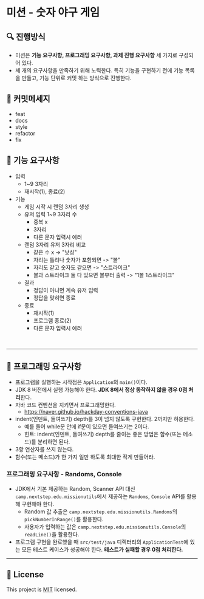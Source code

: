 # 미션 - 숫자 야구 게임

## 🔍 진행방식

- 미션은 **기능 요구사항, 프로그래밍 요구사항, 과제 진행 요구사항** 세 가지로 구성되어 있다.
- 세 개의 요구사항을 만족하기 위해 노력한다. 특히 기능을 구현하기 전에 기능 목록을 만들고, 기능 단위로 커밋 하는 방식으로 진행한다.

## 📝 커밋메세지

- feat
- docs
- style
- refactor
- fix

## 🚀 기능 요구사항

- 입력
  - 1~9 3자리
  - 재시작(1), 종료(2)
- 기능
  - 게임 시작 시 랜덤 3자리 생성
  - 유저 입력 1~9 3자리 수
    - 중복 x
    - 3자리
    - 다른 문자 입력시 에러
  - 랜덤 3자리 유저 3자리 비교
    - 같은 수 x -> "낫싱"
    - 자리는 틀리나 숫자가 포함되면 -> "볼"
    - 자리도 같고 숫자도 같으면 -> "스트라이크"
    - 볼과 스트라이크 둘 다 있으면 볼부터 출력 -> "1볼 1스트라이크"
  - 결과
    - 정답이 아니면 계속 유저 입력
    - 정답을 맞히면 종료
  - 종료
    - 재시작(1)
    - 프로그램 종료(2)
    - 다른 문자 입력시 에러
<br>

---

## 🎱 프로그래밍 요구사항

- 프로그램을 실행하는 시작점은 `Application`의 `main()`이다.
- JDK 8 버전에서 실행 가능해야 한다. **JDK 8에서 정상 동작하지 않을 경우 0점 처리**한다.
- 자바 코드 컨벤션을 지키면서 프로그래밍한다.
  - https://naver.github.io/hackday-conventions-java
- indent(인덴트, 들여쓰기) depth를 3이 넘지 않도록 구현한다. 2까지만 허용한다.
  - 예를 들어 while문 안에 if문이 있으면 들여쓰기는 2이다.
  - 힌트: indent(인덴트, 들여쓰기) depth를 줄이는 좋은 방법은 함수(또는 메소드)를 분리하면 된다.
- 3항 연산자를 쓰지 않는다.
- 함수(또는 메소드)가 한 가지 일만 하도록 최대한 작게 만들어라.

### 프로그래밍 요구사항 - Randoms, Console

- JDK에서 기본 제공하는 Random, Scanner API 대신 `camp.nextstep.edu.missionutils`에서 제공하는 `Randoms`, `Console` API를 활용해 구현해야 한다.
  - Random 값 추출은 `camp.nextstep.edu.missionutils.Randoms`의 `pickNumberInRange()`를 활용한다.
  - 사용자가 입력하는 값은 `camp.nextstep.edu.missionutils.Console`의 `readLine()`을 활용한다.
- 프로그램 구현을 완료했을 때 `src/test/java` 디렉터리의 `ApplicationTest`에 있는 모든 테스트 케이스가 성공해야 한다. **테스트가 실패할 경우 0점 처리한다.**

---

## 📝 License

This project is [MIT](https://github.com/woowacourse/java-baseball-precourse/blob/master/LICENSE) licensed.
